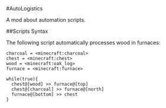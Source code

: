 #AutoLogistics

A mod about automation scripts.

##Scripts Syntax

The following script automatically processes wood in furnaces:

```
charcoal = <minecraft:charcoal>
chest = <minecraft:chest>
wood = <minecraft:oak_log>
furnace = <minecraft:furnace>

while(true){
  chest@[wood] >> furnace@[top]
  chest@[charcoal] >> furnace@[north]
  furnace@[bottom] >> chest
}
```
